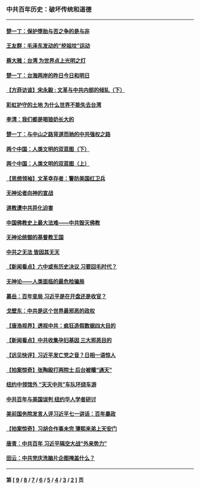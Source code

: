 ### 中共百年历史：破坏传统和道德
---
#### [楚一丁：保护堕胎与否之争的是与非](../../pages/nf1176114/n13815642.md?04070430) 
#### [王友群：毛泽东发动的“挖祖坟”运动](../../pages/nf1176114/n13723639.md?04070430) 
#### [蔡大雅：台湾 为世界点上光明之灯](../../pages/nf1176114/n13531530.md?04070430) 
#### [楚一丁：台海两岸的昨日今日和明日](../../pages/nf1176114/n13531468.md?04070430) 
#### [【方菲访谈】宋永毅 : 文革与中共内部的倾轧（下）](../../pages/nf1176114/n13486836.md?04070430) 
#### [彩虹护守的土地 为什么世界不能失去台湾](../../pages/nf1176114/n13476849.md?04070430) 
#### [李清：我们都是喝狼奶长大的](../../pages/nf1176114/n13471478.md?04070430) 
#### [楚一丁：与中山之路背道而驰的中共强权之路](../../pages/nf1176114/n13437270.md?04070430) 
#### [两个中国：人类文明的双蓝图（下）](../../pages/nf1176114/n13423132.md?04070430) 
#### [两个中国：人类文明的双蓝图（上）](../../pages/nf1176114/n13422687.md?04070430) 
#### [【思想领袖】文革幸存者：警防美国红卫兵](../../pages/nf1176114/n13339289.md?04070430) 
#### [无神论者向神的宣战](../../pages/nf1176114/n13281535.md?04070430) 
#### [道教遭中共异化迫害](../../pages/nf1176114/n13281463.md?04070430) 
#### [中国佛教史上最大法难——中共毁灭佛教](../../pages/nf1176114/n13281397.md?04070430) 
#### [无神论统御的基督教王国](../../pages/nf1176114/n13281280.md?04070430) 
#### [中共之无法 皆因其无天](../../pages/nf1176114/n13281088.md?04070430) 
#### [【新闻看点】六中或有历史决议 习要回毛时代？](../../pages/nf1176114/n13222895.md?04070430) 
#### [无神论——人类面临的最危险骗局](../../pages/nf1176114/n13196137.md?04070430) 
#### [慕岳：百年变局 习近平是在开盘还是收官？](../../pages/nf1176114/n13206516.md?04070430) 
#### [戈壁东：中共是这个世界最邪恶的政权](../../pages/nf1176114/n13085641.md?04070430) 
#### [【唐浩视界】透视中共：疯狂造假数据四大目的](../../pages/nf1176114/n13080590.md?04070430) 
#### [【新闻看点】中共收集孕妇基因 三大邪恶目的](../../pages/nf1176114/n13077182.md?04070430) 
#### [【远见快评】习近平发亡党之音？日相一语惊人](../../pages/nf1176114/n13074809.md?04070430) 
#### [【拍案惊奇】张陶殴打两院士 后台被曝“通天”](../../pages/nf1176114/n13070496.md?04070430) 
#### [纽约中领馆外 “天灭中共”车队环绕车游](../../pages/nf1176114/n13070693.md?04070430) 
#### [中共百年与美国误判 纽约华人学者研讨](../../pages/nf1176114/n13067969.md?04070430) 
#### [美前国务院发言人评习近平七一讲话：百年暴政](../../pages/nf1176114/n13066986.md?04070430) 
#### [【拍案惊奇】习胡合作事未完 薄熙来弟上天安门](../../pages/nf1176114/n13065867.md?04070430) 
#### [唐青：中共百年 习近平隔空大战“外来势力”](../../pages/nf1176114/n13065976.md?04070430) 
#### [田云：中共党庆洗脑片企图掩盖什么？](../../pages/nf1176114/n13064395.md?04070430) 

---
#### 第 [ [9](./9.md?04070430) / [8](./8.md?04070430) / [7](./7.md?04070430) / [6](./6.md?04070430) / [5](./5.md?04070430) / [4](./4.md?04070430) / [3](./3.md?04070430) / [2](./2.md?04070430) ] 页
